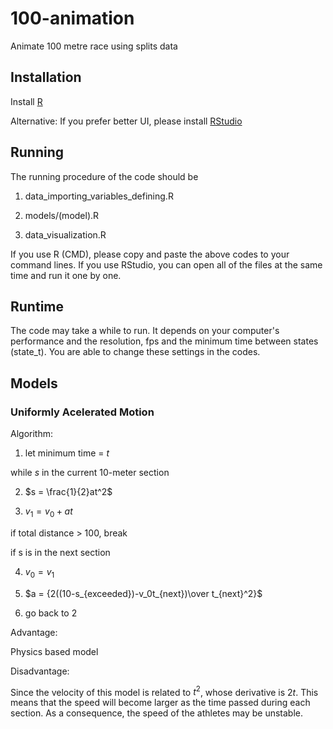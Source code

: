 # 100-animation

Animate 100 metre race using splits data

## Installation

Install [R](https://cran.r-project.org/bin/windows/base/)

Alternative: If you prefer better UI, please install [RStudio](https://posit.co/downloads/)

## Running

The running procedure of the code should be

1. data_importing_variables_defining.R

2. models/(model).R

3. data_visualization.R

If you use R (CMD), please copy and paste the above codes to your command lines. If you use RStudio, you can open all of the files at the same time and run it one by one. 

## Runtime

The code may take a while to run. It depends on your computer's performance and the resolution, fps and the minimum time between states (state_t). You are able to change these settings in the codes. 

## Models

### Uniformly Acelerated Motion

Algorithm:

1. let minimum time = $t$

while $s$ in the current 10-meter section

2. $s = \frac{1}{2}at^2$

3. $v_1 = v_0 + at$

if total distance > 100, break

if s is in the next section

4. $v_0 = v_1$

5. $a = {2((10-s_{exceeded})-v_0t_{next})\over t_{next}^2}$

6. go back to 2

Advantage:

Physics based model

Disadvantage:

Since the velocity of this model is related to $t^2$, whose derivative is $2t$. This means that the speed will become larger as the time passed during each section. As a consequence, the speed of the athletes may be unstable. 
